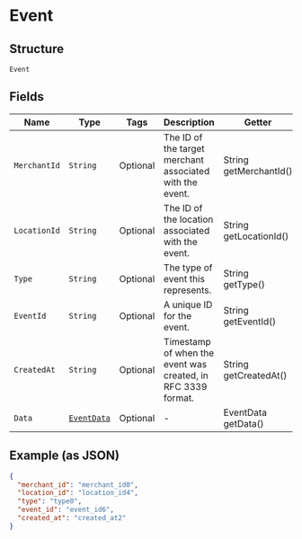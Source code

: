 
# Event

## Structure

`Event`

## Fields

| Name | Type | Tags | Description | Getter |
|  --- | --- | --- | --- | --- |
| `MerchantId` | `String` | Optional | The ID of the target merchant associated with the event. | String getMerchantId() |
| `LocationId` | `String` | Optional | The ID of the location associated with the event. | String getLocationId() |
| `Type` | `String` | Optional | The type of event this represents. | String getType() |
| `EventId` | `String` | Optional | A unique ID for the event. | String getEventId() |
| `CreatedAt` | `String` | Optional | Timestamp of when the event was created, in RFC 3339 format. | String getCreatedAt() |
| `Data` | [`EventData`](../../doc/models/event-data.md) | Optional | - | EventData getData() |

## Example (as JSON)

```json
{
  "merchant_id": "merchant_id0",
  "location_id": "location_id4",
  "type": "type0",
  "event_id": "event_id6",
  "created_at": "created_at2"
}
```

